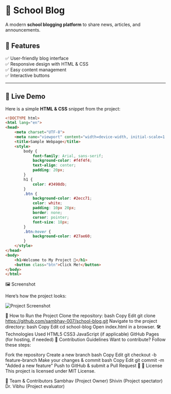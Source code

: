 # 📖 School Blog  

A modern **school blogging platform** to share news, articles, and announcements.

## 🌟 Features  
✅ User-friendly blog interface  
✅ Responsive design with HTML & CSS  
✅ Easy content management  
✅ Interactive buttons  

---

## 🎨 Live Demo  
Here is a simple **HTML & CSS** snippet from the project:

```html
<!DOCTYPE html>
<html lang="en">
<head>
    <meta charset="UTF-8">
    <meta name="viewport" content="width=device-width, initial-scale=1.0">
    <title>Sample Webpage</title>
    <style>
        body {
            font-family: Arial, sans-serif;
            background-color: #f4f4f4;
            text-align: center;
            padding: 20px;
        }
        h1 {
            color: #3498db;
        }
        .btn {
            background-color: #2ecc71;
            color: white;
            padding: 10px 20px;
            border: none;
            cursor: pointer;
            font-size: 18px;
        }
        .btn:hover {
            background-color: #27ae60;
        }
    </style>
</head>
<body>
    <h1>Welcome to My Project 🚀</h1>
    <button class="btn">Click Me!</button>
</body>
</html>
```

🖼️ Screenshot

Here’s how the project looks:  

![Project Screenshot](https://encrypted-tbn0.gstatic.com/images?q=tbn:ANd9GcRo9ZMzEIOwklMVioIiJBYnUZ9VVh0uwcHpDA&s) 

🚀 How to Run the Project
Clone the repository:
bash
Copy
Edit
git clone https://github.com/sambhav-007/school-blog.git
Navigate to the project directory:
bash
Copy
Edit
cd school-blog
Open index.html in a browser.
🛠️ Technologies Used
HTML5
CSS3
JavaScript (if applicable)
GitHub Pages (for hosting, if needed)
🤝 Contribution Guidelines
Want to contribute? Follow these steps:

Fork the repository
Create a new branch
bash
Copy
Edit
git checkout -b feature-branch
Make your changes & commit
bash
Copy
Edit
git commit -m "Added a new feature"
Push to GitHub & submit a Pull Request 🚀
📜 License
This project is licensed under MIT License.

👥 Team & Contributors
Sambhav (Project Owner)
Shivin (Project spectator)
Dr. Vibhu (Project evaluator)
